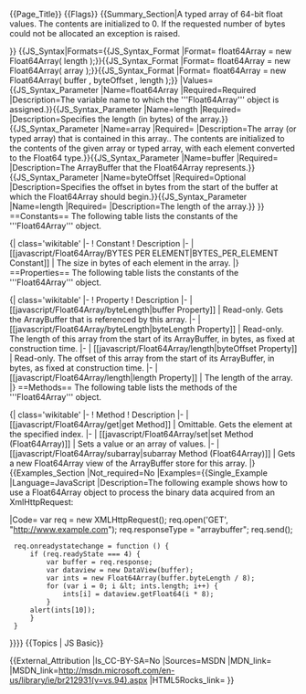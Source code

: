 {{Page_Title}}
{{Flags}}
{{Summary_Section|A typed array of 64-bit float values. The contents are initialized to 0. If the requested number of bytes could not be allocated an exception is raised.

}}
{{JS_Syntax|Formats={{JS_Syntax_Format
|Format= float64Array = new Float64Array( length );}}{{JS_Syntax_Format
|Format= float64Array = new Float64Array( array );}}{{JS_Syntax_Format
|Format= float64Array = new Float64Array( buffer , byteOffset , length );}}
|Values={{JS_Syntax_Parameter
|Name=float64Array
|Required=Required
|Description=The variable name to which the '''Float64Array''' object is assigned.}}{{JS_Syntax_Parameter
|Name=length
|Required=
|Description=Specifies the length (in bytes) of the array.}}{{JS_Syntax_Parameter
|Name=array
|Required=
|Description=The array (or typed array) that is contained in this array.. The contents are initialized to the contents of the given array or typed array, with each element converted to the Float64 type.}}{{JS_Syntax_Parameter
|Name=buffer
|Required=
|Description=The ArrayBuffer that the Float64Array represents.}}{{JS_Syntax_Parameter
|Name=byteOffset
|Required=Optional
|Description=Specifies the offset in bytes from the start of the buffer at which the Float64Array should begin.}}{{JS_Syntax_Parameter
|Name=length
|Required=
|Description=The length of the array.}}
}}
==Constants==
The following table lists the constants of the '''Float64Array''' object.

{| class='wikitable'
|-
! Constant
! Description
|-
| [[javascript/Float64Array/BYTES PER ELEMENT|BYTES_PER_ELEMENT Constant]]
| The size in bytes of each element in the array.
|}
==Properties==
The following table lists the constants of the '''Float64Array''' object.

{| class='wikitable'
|-
! Property
! Description
|-
| [[javascript/Float64Array/byteLength|buffer Property]]
| Read-only. Gets the ArrayBuffer that is referenced by this array.
|-
| [[javascript/Float64Array/byteLength|byteLength Property]]
| Read-only. The length of this array from the start of its ArrayBuffer, in bytes, as fixed at construction time.
|-
| [[javascript/Float64Array/length|byteOffset Property]]
| Read-only. The offset of this array from the start of its ArrayBuffer, in bytes, as fixed at construction time.
|-
| [[javascript/Float64Array/length|length Property]]
| The length of the array.
|}
==Methods==
The following table lists the methods of the '''Float64Array''' object.

{| class='wikitable'
|-
! Method
! Description
|-
| [[javascript/Float64Array/get|get Method]]
| Omittable. Gets the element at the specified index.
|-
| [[javascript/Float64Array/set|set Method (Float64Array)]]
| Sets a value or an array of values.
|-
| [[javascript/Float64Array/subarray|subarray Method (Float64Array)]]
| Gets a new Float64Array view of the ArrayBuffer store for this array.
|}
{{Examples_Section
|Not_required=No
|Examples={{Single_Example
|Language=JavaScript
|Description=The following example shows how to use a Float64Array object to process the binary data acquired from an XmlHttpRequest:

|Code= var req = new XMLHttpRequest();
     req.open('GET', "http://www.example.com");
     req.responseType = "arraybuffer";
     req.send();
 
     req.onreadystatechange = function () {
         if (req.readyState === 4) {
             var buffer = req.response;
             var dataview = new DataView(buffer);
             var ints = new Float64Array(buffer.byteLength / 8);
             for (var i = 0; i &lt; ints.length; i++) {
                 ints[i] = dataview.getFloat64(i * 8);
             }
         alert(ints[10]);
         }
     }
}}}}
{{Topics | JS Basic}}

{{External_Attribution
|Is_CC-BY-SA=No
|Sources=MSDN
|MDN_link=
|MSDN_link=http://msdn.microsoft.com/en-us/library/ie/br212931(v=vs.94).aspx
|HTML5Rocks_link=
}}